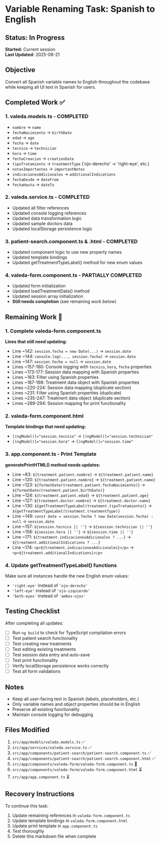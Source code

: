 # Variable Renaming Task: Spanish to English

## Status: In Progress
**Started:** Current session  
**Last Updated:** 2025-08-21

## Objective
Convert all Spanish variable names to English throughout the codebase while keeping all UI text in Spanish for users.

## Completed Work ✅

### 1. valeda.models.ts - COMPLETED
- `nombre` → `name`
- `fechaNacimiento` → `birthDate` 
- `edad` → `age`
- `fecha` → `date`
- `tecnico` → `technician`
- `hora` → `time`
- `fechaCreacion` → `creationDate`
- `tipoTratamiento` → `treatmentType` ('ojo-derecho' → 'right-eye', etc.)
- `notasImportantes` → `importantNotes`
- `indicacionesAdicionales` → `additionalIndications`
- `fechaDesde` → `dateFrom`
- `fechaHasta` → `dateTo`

### 2. valeda.service.ts - COMPLETED
- Updated all filter references
- Updated console logging references
- Updated data transformation logic
- Updated sample doctors data
- Updated localStorage persistence logic

### 3. patient-search.component.ts & .html - COMPLETED
- Updated component logic to use new property names
- Updated template bindings
- Updated getTreatmentTypeLabel() method for new enum values

### 4. valeda-form.component.ts - PARTIALLY COMPLETED
- Updated form initialization
- Updated loadTreatmentData() method
- Updated session array initialization
- **Still needs completion** (see remaining work below)

## Remaining Work 🔄

### 1. Complete valeda-form.component.ts
**Lines that still need updating:**
- Line ~142: `session.fecha = new Date(...)` → `session.date`
- Line ~144: `console.log(..., session.fecha)` → `session.date`
- Line ~147: `session.fecha = null` → `session.date`
- Lines ~157-160: Console logging with `tecnico`, `hora`, `fecha` properties
- Lines ~173-177: Session data mapping with Spanish properties
- Lines ~183: Filter using Spanish properties
- Lines ~187-198: Treatment data object with Spanish properties
- Lines ~220-224: Session data mapping (duplicate section)
- Lines ~231: Filter using Spanish properties (duplicate)
- Lines ~235-247: Treatment data object (duplicate section)
- Lines ~289-294: Session mapping for print functionality

### 2. valeda-form.component.html
**Template bindings that need updating:**
- `[(ngModel)]="session.tecnico"` → `[(ngModel)]="session.technician"`
- `[(ngModel)]="session.hora"` → `[(ngModel)]="session.time"`

### 3. app.component.ts - Print Template
**generatePrintHTML() method needs updates:**
- Line ~83: `${treatment.patient.nombre}` → `${treatment.patient.name}`
- Line ~120: `${treatment.patient.nombre}` → `${treatment.patient.name}`
- Line ~123: `${formatDate(treatment.patient.fechaNacimiento)}` → `${formatDate(treatment.patient.birthDate)}`
- Line ~124: `${treatment.patient.edad}` → `${treatment.patient.age}`
- Line ~127: `${treatment.doctor.nombre}` → `${treatment.doctor.name}`
- Line ~130: `${getTreatmentTypeLabel(treatment.tipoTratamiento)}` → `${getTreatmentTypeLabel(treatment.treatmentType)}`
- Line ~149: `const date = session.fecha ? new Date(session.fecha) : null` → `session.date`
- Line ~157: `${session.tecnico || ''}` → `${session.technician || ''}`
- Line ~158: `${session.hora || ''}` → `${session.time || ''}`
- Line ~171: `${treatment.indicacionesAdicionales ? ...}` → `${treatment.additionalIndications ? ...}`
- Line ~174: `<p>${treatment.indicacionesAdicionales}</p>` → `<p>${treatment.additionalIndications}</p>`

### 4. Update getTreatmentTypeLabel() functions
Make sure all instances handle the new English enum values:
- `'right-eye'` instead of `'ojo-derecho'`
- `'left-eye'` instead of `'ojo-izquierdo'` 
- `'both-eyes'` instead of `'ambos-ojos'`

## Testing Checklist
After completing all updates:
- [ ] Run `ng build` to check for TypeScript compilation errors
- [ ] Test patient search functionality
- [ ] Test creating new treatments
- [ ] Test editing existing treatments
- [ ] Test session data entry and auto-save
- [ ] Test print functionality
- [ ] Verify localStorage persistence works correctly
- [ ] Test all form validations

## Notes
- Keep all user-facing text in Spanish (labels, placeholders, etc.)
- Only variable names and object properties should be in English
- Preserve all existing functionality
- Maintain console logging for debugging

## Files Modified
1. `src/app/models/valeda.models.ts` ✅
2. `src/app/services/valeda.service.ts` ✅  
3. `src/app/components/patient-search/patient-search.component.ts` ✅
4. `src/app/components/patient-search/patient-search.component.html` ✅
5. `src/app/components/valeda-form/valeda-form.component.ts` 🔄
6. `src/app/components/valeda-form/valeda-form.component.html` ⏳
7. `src/app/app.component.ts` ⏳

## Recovery Instructions
To continue this task:
1. Update remaining references in `valeda-form.component.ts`
2. Update template bindings in `valeda-form.component.html`
3. Update print template in `app.component.ts`
4. Test thoroughly
5. Delete this markdown file when complete